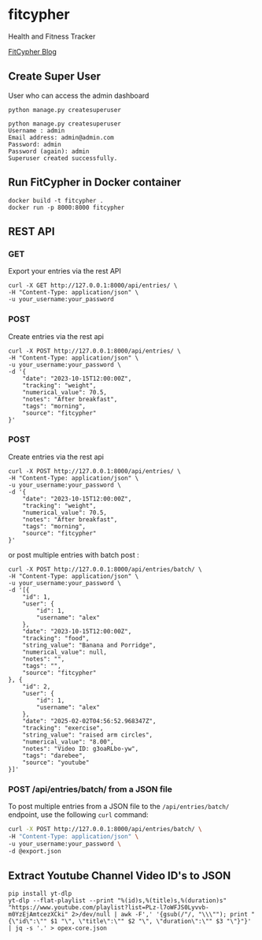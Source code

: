 # fitcypher
Health and Fitness Tracker

[FitCypher Blog](https://alexlaverty.github.io/categories/fitcypher/)

## Create Super User 

User who can access the admin dashboard

```
python manage.py createsuperuser

python manage.py createsuperuser
Username : admin
Email address: admin@admin.com
Password: admin
Password (again): admin
Superuser created successfully.
```

## Run FitCypher in Docker container

```
docker build -t fitcypher .
docker run -p 8000:8000 fitcypher
```

## REST API 

### GET

Export your entries via the rest API

```
curl -X GET http://127.0.0.1:8000/api/entries/ \
-H "Content-Type: application/json" \
-u your_username:your_password
```
### POST

Create entries via the rest api
```
curl -X POST http://127.0.0.1:8000/api/entries/ \
-H "Content-Type: application/json" \
-u your_username:your_password \
-d '{
    "date": "2023-10-15T12:00:00Z",
    "tracking": "weight",
    "numerical_value": 70.5,
    "notes": "After breakfast",
    "tags": "morning",
    "source": "fitcypher"
}'
```

### POST

Create entries via the rest api
```
curl -X POST http://127.0.0.1:8000/api/entries/ \
-H "Content-Type: application/json" \
-u your_username:your_password \
-d '{
    "date": "2023-10-15T12:00:00Z",
    "tracking": "weight",
    "numerical_value": 70.5,
    "notes": "After breakfast",
    "tags": "morning",
    "source": "fitcypher"
}'
```

or post multiple entries with batch post :

```
curl -X POST http://127.0.0.1:8000/api/entries/batch/ \
-H "Content-Type: application/json" \
-u your_username:your_password \
-d '[{
    "id": 1,
    "user": {
        "id": 1,
        "username": "alex"
    },
    "date": "2023-10-15T12:00:00Z",
    "tracking": "food",
    "string_value": "Banana and Porridge",
    "numerical_value": null,
    "notes": "",
    "tags": "",
    "source": "fitcypher"
}, {
    "id": 2,
    "user": {
        "id": 1,
        "username": "alex"
    },
    "date": "2025-02-02T04:56:52.968347Z",
    "tracking": "exercise",
    "string_value": "raised arm circles",
    "numerical_value": "8.00",
    "notes": "Video ID: g3oaRLbo-yw",
    "tags": "darebee",
    "source": "youtube"
}]'
```

### POST /api/entries/batch/ from a JSON file

To post multiple entries from a JSON file to the `/api/entries/batch/` endpoint, use the following `curl` command:

```sh
curl -X POST http://127.0.0.1:8000/api/entries/batch/ \
-H "Content-Type: application/json" \
-u your_username:your_password \
-d @export.json
```

## Extract Youtube Channel Video ID's to JSON 

```
pip install yt-dlp
yt-dlp --flat-playlist --print "%(id)s,%(title)s,%(duration)s" "https://www.youtube.com/playlist?list=PLz-l7oWFJS0Lyvvb-m0YzEjAmtcezXCki" 2>/dev/null | awk -F',' '{gsub(/"/, "\\\""); print "{\"id\":\"" $1 "\", \"title\":\"" $2 "\", \"duration\":\"" $3 "\"}"}' | jq -s '.' > opex-core.json
```